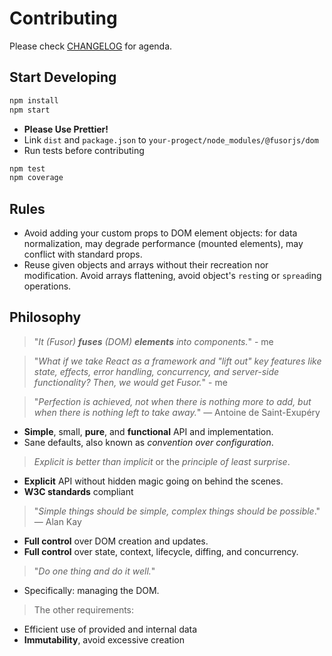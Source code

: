 # Contributing

Please check [CHANGELOG](CHANGELOG.md) for agenda.

## Start Developing

```sh
npm install
npm start
```

- **Please Use Prettier!**
- Link `dist` and `package.json` to `your-progect/node_modules/@fusorjs/dom`
- Run tests before contributing

```sh
npm test
npm coverage
```

## Rules

- Avoid adding your custom props to DOM element objects: for data normalization, may degrade performance (mounted elements), may conflict with standard props.
- Reuse given objects and arrays without their recreation nor modification. Avoid arrays flattening, avoid object's `rest`ing or `spread`ing operations.

## Philosophy

> "_It (Fusor) **fuses** (DOM) **elements** into components._" - me

<!--  -->

> "_What if we take React as a framework and "lift out" key features like state, effects, error handling, concurrency, and server-side functionality? Then, we would get Fusor._" - me

<!-- Если убрать ("Lift Up") из React внутреннюю/скрытую логику: управления стейтом и эффектами, обработки ошибок, управленя параллелизмом, и серверную логику, тогда получится - Fusor. -->

> "_Perfection is achieved, not when there is nothing more to add, but when there is nothing left to take away._" ― Antoine de Saint-Exupéry

- **Simple**, small, **pure**, and **functional** API and implementation.
- Sane defaults, also known as _convention over configuration_.

> _Explicit is better than implicit_ or the _principle of least surprise_.

- **Explicit** API without hidden magic going on behind the scenes.
- **W3C standards** compliant

> "_Simple things should be simple, complex things should be possible_." ― Alan Kay

- **Full control** over DOM creation and updates.
- **Full control** over state, context, lifecycle, diffing, and concurrency.

> "_Do one thing and do it well._"

- Specifically: managing the DOM.

> The other requirements:

- Efficient use of provided and internal data
- **Immutability**, avoid excessive creation

<!--
> Fusor is just a helper library for a new way of writing web apps
> Manually triggering updates is better than outsourcing this to some obscure/implicit/slow framework

-->

